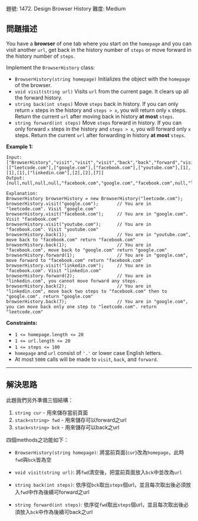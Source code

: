 題號: 1472. Design Browser History
難度: Medium

## 問題描述

You have a **browser** of one tab where you start on the `homepage` and you can visit another `url`, get back in the history number of `steps` or move forward in the history number of `steps`.

Implement the `BrowserHistory` class:

- `BrowserHistory(string homepage)` Initializes the object with the `homepage` of the browser.
- `void visit(string url)` Visits `url` from the current page. It clears up all the forward history.
- `string back(int steps)` Move `steps` back in history. If you can only return `x` steps in the history and `steps > x`, you will return only `x` steps. Return the current `url` after moving back in history **at most** `steps`.
- `string forward(int steps)` Move `steps` forward in history. If you can only forward `x` steps in the history and `steps > x`, you will forward only `x` steps. Return the current `url` after forwarding in history **at most** `steps`.

**Example 1:**
```
Input:
["BrowserHistory","visit","visit","visit","back","back","forward","visit","forward","back","back"]
[["leetcode.com"],["google.com"],["facebook.com"],["youtube.com"],[1],[1],[1],["linkedin.com"],[2],[2],[7]]
Output:
[null,null,null,null,"facebook.com","google.com","facebook.com",null,"linkedin.com","google.com","leetcode.com"]

Explanation:
BrowserHistory browserHistory = new BrowserHistory("leetcode.com");
browserHistory.visit("google.com");       // You are in "leetcode.com". Visit "google.com"
browserHistory.visit("facebook.com");     // You are in "google.com". Visit "facebook.com"
browserHistory.visit("youtube.com");      // You are in "facebook.com". Visit "youtube.com"
browserHistory.back(1);                   // You are in "youtube.com", move back to "facebook.com" return "facebook.com"
browserHistory.back(1);                   // You are in "facebook.com", move back to "google.com" return "google.com"
browserHistory.forward(1);                // You are in "google.com", move forward to "facebook.com" return "facebook.com"
browserHistory.visit("linkedin.com");     // You are in "facebook.com". Visit "linkedin.com"
browserHistory.forward(2);                // You are in "linkedin.com", you cannot move forward any steps.
browserHistory.back(2);                   // You are in "linkedin.com", move back two steps to "facebook.com" then to "google.com". return "google.com"
browserHistory.back(7);                   // You are in "google.com", you can move back only one step to "leetcode.com". return "leetcode.com"
```

**Constraints:**

- `1 <= homepage.length <= 20`
- `1 <= url.length <= 20`
- `1 <= steps <= 100`
- `homepage` and `url` consist of  `'.'` or lower case English letters.
- At most `5000` calls will be made to `visit`, `back`, and `forward`.

---
## 解決思路

此題我們另外準備三個結構：

1. `string cur` - 用來儲存當前頁面
2. `stack<string> fwd` - 用來儲存可以forward之url
3. `stack<string> bck` - 用來儲存可以back之url

四個methods之功能如下：

 - `BrowserHistory(string homepage)`:
    將當前頁面(`cur`)改為`homepage`，此時`fwd`與`bck`皆為空
    
 - `void visit(string url)`:
    將`fwd`清空後，把當前頁面放入`bck`中並改為`url`
    
 - `string back(int steps)`:
    依序從`bck`取出`steps`個url，並且每次取出後必須放入`fwd`中作為後續可forward之url
    
 - `string forward(int steps)`:
    依序從`fwd`取出`steps`個url，並且每次取出後必須放入`bck`中作為後續可back之url